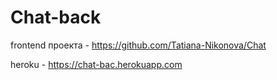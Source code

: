 # Chat-back
 
frontend проекта - https://github.com/Tatiana-Nikonova/Chat

heroku - https://chat-bac.herokuapp.com
